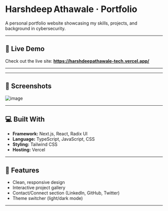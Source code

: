 # Harshdeep Athawale · Portfolio


A personal portfolio website showcasing my skills, projects, and background in cybersecurity.

---

## 🔗 Live Demo

Check out the live site: **https://harshdeepathawale-tech.vercel.app/**

---

---

## 📸 Screenshots

<!-- 
![Home Page](./assets/home.png)
![Projects](./assets/projects.png)
Add real screenshots once available.
-->
![image](https://github.com/user-attachments/assets/4b11b302-4a64-4b89-8c89-ba26facbad14)

---

## 💻 Built With

- **Framework:** Next.js, React, Radix UI
- **Language:** TypeScript, JavaScript, CSS
- **Styling:** Tailwind CSS
- **Hosting:** Vercel

---

## 🚀 Features

- Clean, responsive design
- Interactive project gallery
- Contact/Connect section (LinkedIn, GitHub, Twitter)
- Theme switcher (light/dark mode)

---
